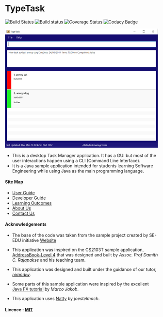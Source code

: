 # TypeTask

[![Build Status](https://travis-ci.org/CS2103JAN2017-T09-B2/main.svg?branch=master)](https://travis-ci.org/CS2103JAN2017-T09-B2/main.svg?branch=master)
[![Build status](https://ci.appveyor.com/api/projects/status/tmk1f4divuhbfrj2/branch/master?svg=true)](https://ci.appveyor.com/project/LWWenz/main/branch/master)
[![Coverage Status](https://coveralls.io/repos/github/CS2103JAN2017-T09-B2/main/badge.svg?branch=master)](https://coveralls.io/github/CS2103JAN2017-T09-B2/main?branch=master)
[![Codacy Badge](https://api.codacy.com/project/badge/Grade/7c967dd5e5a64457b0fae1dc7ac79433)](https://www.codacy.com/app/LWWenz/main?utm_source=github.com&amp;utm_medium=referral&amp;utm_content=CS2103JAN2017-T09-B2/main&amp;utm_campaign=Badge_Grade)

<img src="docs/images/UI(V0.3).png" width="600"><br>

* This is a desktop Task Manager application. It has a GUI but most of the user interactions happen using
  a CLI (Command Line Interface).
* It is a Java sample application intended for students learning Software Engineering while using Java as
  the main programming language.


#### Site Map
* [User Guide](docs/UserGuide.md)
* [Developer Guide](docs/DeveloperGuide.md)
* [Learning Outcomes](docs/LearningOutcomes.md)
* [About Us](docs/AboutUs.md)
* [Contact Us](docs/ContactUs.md)


#### Acknowledgements

* The base of the code was taken from the sample project created by SE-EDU initiative
  [Website](https://github.com/se-edu/)

* This application was inspired on the CS2103T sample application, [AddressBook-Level 4](https://github.com/nus-cs2103-AY1617S2/addressbook-level4) that was designed and built by *Assoc. Prof Damith C. Rajapakse* and his teaching team.

* This application was designed and built under the guidance of our tutor, *[nirandiw](https://github.com/nirandiw)*.

* Some parts of this sample application were inspired by the excellent
  [Java FX tutorial](http://code.makery.ch/library/javafx-8-tutorial/) by *Marco Jakob*.
  
* This application uses [Natty](https://github.com/joestelmach/natty) by *joestelmach*.

#### Licence : [MIT](LICENSE)
